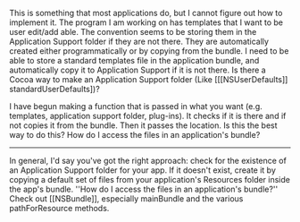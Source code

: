 
This is something that most applications do, but I cannot figure out how to implement it. The program I am working on has templates that I want to be user edit/add able. The convention seems to be storing them in the Application Support folder if they are not there. They are automatically created either programmatically or by copying from the bundle. I need to be able to store a standard templates file in the application bundle, and automatically copy it to Application Support if it is not there. Is there a Cocoa way to make an Application Support folder (Like [[[NSUserDefaults]] standardUserDefaults])? 

I have begun making a function that is passed in what you want (e.g. templates, application support folder, plug-ins). It checks if it is there and if not copies it from the bundle. Then it passes the location. Is this the best way to do this? How do I access the files in an application's bundle?

----
In general, I'd say you've got the right approach: check for the existence of an Application Support folder for your app. If it doesn't exist, create it by copying a default set of files from your application's Resources folder inside the app's bundle.
''How do I access the files in an application's bundle?''
Check out [[NSBundle]], especially mainBundle and the various pathForResource methods.